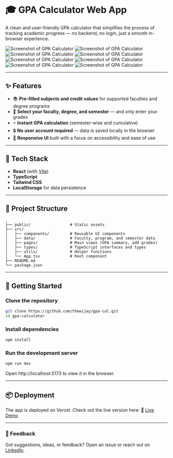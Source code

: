 # 🎓 GPA Calculator Web App

A clean and user-friendly GPA calculator that simplifies the process of tracking academic progress — no backend, no login, just a smooth in-browser experience.

![Screenshot of GPA Calculator](https://postimg.cc/TLjJf5tx)
![Screenshot of GPA Calculator](https://i.postimg.cc/B6kY5xDj/Screenshot-20250602-180721.png)
![Screenshot of GPA Calculator](https://i.postimg.cc/wjQrKRKr/Screenshot-20250602-180908.png)
![Screenshot of GPA Calculator](https://i.postimg.cc/cLSz5MzY/Screenshot-20250602-180939.png)
![Screenshot of GPA Calculator](https://i.postimg.cc/8PW3HnZN/Screenshot-20250602-181206.png)
![Screenshot of GPA Calculator](https://i.postimg.cc/qBWS2dX1/Screenshot-20250602-181242.png)
![Screenshot of GPA Calculator](https://i.postimg.cc/3WMXN1GZ/Screenshot-20250602-181447.png)
![Screenshot of GPA Calculator](https://i.postimg.cc/VNzFXKVG/Screenshot-20250602-181514.png)

---

## ✨ Features

- 📚 **Pre-filled subjects and credit values** for supported faculties and degree programs
- 🎯 **Select your faculty, degree, and semester** — and only enter your grades
- ⚡ **Instant GPA calculation** (semester-wise and cumulative)
- 🔒 **No user account required** — data is saved locally in the browser
- 📱 **Responsive UI** built with a focus on accessibility and ease of use

---

## 🔧 Tech Stack

- **React** (with [Vite](https://vitejs.dev/))
- **TypeScript**
- **Tailwind CSS**
- **LocalStorage** for data persistence

---

## 📂 Project Structure

```
.
├── public/                 # Static assets
├── src/
│   ├── components/         # Reusable UI components
│   ├── data/               # Faculty, program, and semester data
│   ├── pages/              # Main views (GPA summary, add grades)
│   ├── types/              # TypeScript interfaces and types
│   ├── utils/              # Helper functions
│   └── App.tsx             # Root component
├── README.md
└── package.json
```

---

## 🚀 Getting Started

### Clone the repository

```bash
git clone https://github.com/thewijay/gpa-cal.git
cd gpa-calculator
```

### Install dependencies

```bash
npm install
```

### Run the development server

```bash
npm run dev
```

Open http://localhost:5173 to view it in the browser.

---

## 📦 Deployment

The app is deployed on Vercel. Check out the live version here:
🔗 [Live Demo](https://gpacalsusl.vercel.app/)

---

### 💬 Feedback

Got suggestions, ideas, or feedback? Open an issue or reach out on [LinkedIn](https://www.linkedin.com/in/pubudu-wijesundara/).
